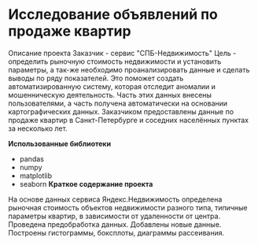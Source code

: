 # Исследование объявлений по продаже квартир
Описание проекта
Заказчик - сервис "СПБ-Недвижимость"
Цель - определить рыночную стоимость недвижимости и установить параметры, а так-же необходимо проанализировать данные и сделать выводы по ряду показателей. Это поможет создать автоматизированную систему, которая отследит аномалии и мошенническую деятельность. Часть этих данных внесены пользователями, а часть получена автоматически на основании картографических данных.
Заказчиком предоставлены данные по продаже квартир в Санкт-Петербурге и соседних населённых пунктах за несколько лет. 

**Использованные библиотеки**
- pandas
- numpy
- matplotlib
- seaborn
**Краткое содержание проекта**

На основе данных сервиса Яндекс.Недвижимость определена рыночная стоимость
объектов недвижимости разного типа, типичные параметры квартир, в зависимости от
удаленности от центра. Проведена предобработка данных. Добавлены новые данные.
Построены гистограммы, боксплоты, диаграммы рассеивания.
